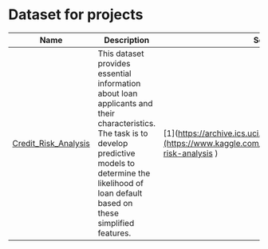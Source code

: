 # Dataset for projects

Name | Description | Source
---|---|---
[Credit_Risk_Analysis](https://github.com/dataprofessor/data/blob/master/iris.csv) | This dataset provides essential information about loan applicants and their characteristics. The task is to develop predictive models to determine the likelihood of loan default based on these simplified features. | [1](https://archive.ics.uci.edu/ml/datasets/iris](https://www.kaggle.com/datasets/nanditapore/credit-risk-analysis ) 
